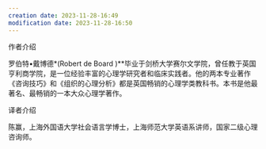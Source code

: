 ```yaml
---
creation date: 2023-11-28-16:49
modification date: 2023-11-28-16:50
---
```

作者介绍

罗伯特•戴博德*(Robert de Board )**毕业于剑桥大学赛尔文学院，曾任教于英国亨利商学院，是一位经验丰富的心理学研究者和临床实践者。他的两本专业著作《咨询技巧》和《组织的心理分析》都是英国畅销的心理学类教科书。本书是他最著名、最畅销的一本大众心理学著作。

译者介绍

陈赢，上海外国语大学社会语言学博士，上海师范大学英语系讲师，国家二级心理咨询师。